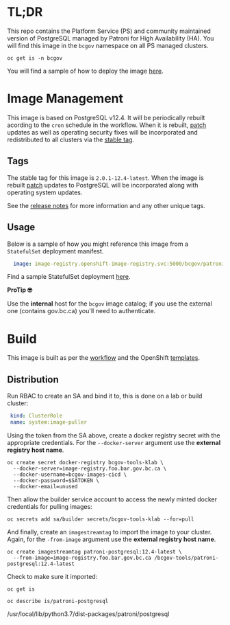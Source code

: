# TL;DR

This repo contains the Platform Service (PS) and community maintained version of PostgreSQL managed by Patroni for High Availability (HA). You will find this image in the `bcgov` namespace on all PS managed clusters.

```console
oc get is -n bcgov
```

You will find a sample of how to deploy the image [here](./samples/README.md).

# Image Management

This image is based on PostgreSQL v12.4. It will be periodically rebuilt acording to the `cron` schedule in the workflow. When it is rebuilt, [patch](https://semver.org/) updates as well as operating security fixes will be incorporated and redistributed to all clusters via the [stable tag](https://docs.microsoft.com/en-us/azure/container-registry/container-registry-image-tag-version).

## Tags

The stable tag for this image is `2.0.1-12.4-latest`. When the image is rebuilt [patch](https://semver.org/) updates to PostgreSQL will be incorporated along with operating system updates.

See the [release notes](./RELEASE.md) for more information and any other unique tags. 

## Usage

Below is a sample of how you might reference this image from a `StatefulSet` deployment manifest. 

```yaml
  image: image-registry.openshift-image-registry.svc:5000/bcgov/patroni-postgres:12.4-latest
```

Find a sample StatefulSet deployment [here](./samples/README.md).

**ProTip 🤓**

Use the **internal** host for the `bcgov` image catalog; if you use the external one (contains gov.bc.ca) you'll need to authenticate.

# Build

This image is built as per the [workflow](.github/workflows/image.yaml) and the OpenShift [templates](./openshift/templates).

## Distribution

Run RBAC to create an SA and bind it to, this is done on a lab or build cluster:

```yaml
 kind: ClusterRole
 name: system:image-puller
```

Using the token from the SA above, create a docker registry secret with the appropriate credentials. For the `--docker-server` argument use the **external registry host name**.

```console
oc create secret docker-registry bcgov-tools-klab \
  --docker-server=image-registry.foo.bar.gov.bc.ca \
  --docker-username=bcgov-images-cicd \
  --docker-password=$SATOKEN \
  --docker-email=unused
```

Then allow the builder service account to access the newly minted docker credentials for pulling images:

```console
oc secrets add sa/builder secrets/bcgov-tools-klab --for=pull
```

And finally, create an `imagestreamtag` to import the image to your cluster. Again, for the `-from-image` argument use the **external registry host name**.

```console
oc create imagestreamtag patroni-postgresql:12.4-latest \
  --from-image=image-registry.foo.bar.gov.bc.ca /bcgov-tools/patroni-postgresql:12.4-latest
```

Check to make sure it imported:

```console
oc get is
```

```console
oc describe is/patroni-postgresql
```


/usr/local/lib/python3.7/dist-packages/patroni/postgresql